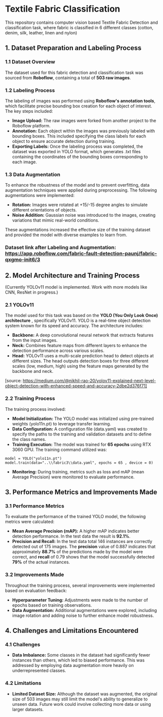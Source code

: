 # Textile Fabric Classification

This repository contains computer vision based Textile Fabric Detection and classification task, where fabric is classified in 6 different classes (cotton, denim, silk, leather, linen and nylon) 

## 1. Dataset Preparation and Labeling Process

### 1.1 Dataset Overview

The dataset used for this fabric detection and classification task was sourced from **Roboflow**, containing a total of **503 raw images**.

### 1.2 Labeling Process

The labeling of images was performed using **Roboflow's annotation tools**, which facilitate precise bounding box creation for each object of interest. The key steps included:

- **Image Upload:** The raw images were forked from another project to the Roboflow platform.
- **Annotation:** Each object within the images was previously labeled with bounding boxes. This included specifying the class labels for each object to ensure accurate detection during training.
- **Exporting Labels:** Once the labeling process was completed, the dataset was exported in YOLO format, which generates .txt files containing the coordinates of the bounding boxes corresponding to each image.

### 1.3 Data Augmentation

To enhance the robustness of the model and to prevent overfitting, data augmentation techniques were applied during preprocessing. The following augmentations were implemented:

- **Rotation:** Images were rotated at +15/-15 degree angles to simulate different orientations of objects.
- **Noise Addition:** Gaussian noise was introduced to the images, creating variations that mimic real-world conditions.

These augmentations increased the effective size of the training dataset and provided the model with diverse examples to learn from.

### Dataset link after Labeling and Augmentation: https://app.roboflow.com/fabric-fault-detection-paunj/fabric-qxgmo-init6/3

## 2. Model Architecture and Training Process

(Currently YOLOv11 model is implemented. Work with more models like CNN, ResNet in progress.)

### 2.1 YOLOv11

The model used for this task was based on the **YOLO (You Only Look Once) architecture** , specifically YOLOv11. YOLO is a real-time object detection system known for its speed and accuracy. The architecture includes:

- **Backbone:** A deep convolutional neural network that extracts features from the input images.
- **Neck:** Combines feature maps from different layers to enhance the detection performance across various scales.
- **Head:** YOLOv11 uses a multi-scale prediction head to detect objects at different sizes. The head outputs detection boxes for three different scales (low, medium, high) using the feature maps generated by the backbone and neck.

[source: https://medium.com/@nikhil-rao-20/yolov11-explained-next-level-object-detection-with-enhanced-speed-and-accuracy-2dbe2d376f71]

### 2.2 Training Process

The training process involved:

- **Model Initialization:** The YOLO model was initialized using pre-trained weights (yolo11n.pt) to leverage transfer learning.
- **Data Configuration:** A configuration file (data.yaml) was created to specify the paths to the training and validation datasets and to define the class names.
- **Training Execution:** The model was trained for **65 epochs** using RTX 3060 GPU. The training command utilized was:

```
model = YOLO("yolo11n.pt")
model.train(data="..\\fabric3\\data.yaml", epochs = 65 , device = 0)
```
- **Monitoring:** During training, metrics such as loss and mAP (mean Average Precision) were monitored to evaluate performance.

## 3. Performance Metrics and Improvements Made

### 3.1 Performance Metrics

To evaluate the performance of the trained YOLO model, the following metrics were calculated:

- **Mean Average Precision (mAP):** A higher mAP indicates better detection performance. In the test data the result is **92.1%**.
- **Precision and Recall:** In the test data total 146 instances are correctly detected out of 175 images. The **precision** value
    of 0.887 indicates that approximately **88.7%** of the predictions made by the model were correct, and **recall** of 0.79 shows that the model successfully detected **79%** of the actual instances.

### 3.2 Improvements Made

Throughout the training process, several improvements were implemented based on evaluation feedback:

- **Hyperparameter Tuning:** Adjustments were made to the number of epochs based on training observations.
- **Data Augmentation:** Additional augmentations were explored, including image rotation and adding noise to further enhance model robustness.

## 4. Challenges and Limitations Encountered

### 4.1 Challenges

- **Data Imbalance:** Some classes in the dataset had significantly fewer instances than others, which led to biased performance. This was addressed by employing data augmentation more heavily on underrepresented classes.

### 4.2 Limitations

- **Limited Dataset Size:** Although the dataset was augmented, the original size of 503
    images may still limit the model's ability to generalize to unseen data. Future work
    could involve collecting more data or using larger datasets.


